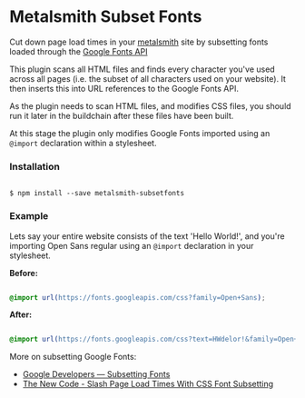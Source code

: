 # Metalsmith Subset Fonts

Cut down page load times in your [metalsmith](http://metalsmith.io) site by subsetting fonts loaded through the [Google Fonts API](https://www.google.com/fonts)

This plugin scans all HTML files and finds every character you've used across all pages (i.e. the subset of all characters used on your website). It then inserts this into URL references to the Google Fonts API.

As the plugin needs to scan HTML files, and modifies CSS files, you should run it later in the buildchain after these files have been built.

At this stage the plugin only modifies Google Fonts imported using an `@import` declaration within a stylesheet.

### Installation

```

$ npm install --save metalsmith-subsetfonts

```


### Example

Lets say your entire website consists of the text 'Hello World!', and you're importing Open Sans regular using an `@import` declaration in your stylesheet.

**Before:**

```css

@import url(https://fonts.googleapis.com/css?family=Open+Sans);

```

**After:**

```css

@import url(https://fonts.googleapis.com/css?text=HWdelor!&family=Open+Sans);

```

More on subsetting Google Fonts:
* [Google Developers — Subsetting Fonts](https://developers.google.com/fonts/docs/getting_started#Subsets)
* [The New Code - Slash Page Load Times With CSS Font Subsetting](http://thenewcode.com/878/Slash-Page-Load-Times-With-CSS-Font-Subsetting)